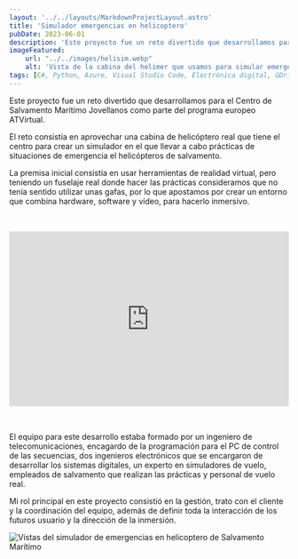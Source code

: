 ```yaml
---
layout: '../../layouts/MarkdownProjectLayout.astro'
title: 'Simulador emergencias en helicoptero'
pubDate: 2023-06-01
description: 'Este proyecto fue un reto divertido que desarrollamos para el Centro de Salvamento Marítimo Jovellanos como parte del programa europeo ATVirtual.'
imageFeatured:
    url: "../../images/helisim.webp"
    alt: 'Vista de la cabina del helimer que usamos para simular emergencias.'
tags: [C#, Python, Azure, Visual Studio Code, Electrónica digital, GDrive, Slack, Trello]
---
```

Este proyecto fue un reto divertido que desarrollamos para el Centro de Salvamento Marítimo Jovellanos como parte del programa europeo ATVirtual.

El reto consistía en aprovechar una cabina de helicóptero real que tiene el centro para crear un simulador en el que llevar a cabo prácticas de situaciones de emergencia el helicópteros de salvamento.

La premisa inicial consistía en usar herramientas de realidad virtual, pero teniendo un fuselaje real donde hacer las prácticas consideramos que no tenía sentido utilizar unas gafas, por lo que apostamos por crear un entorno que combina hardware, software y vídeo, para hacerlo inmersivo.

<iframe width="100%" height="315" src="https://www.youtube.com/embed/InpRqphiowU?si=A60fVO2LZ99_Q7z0" title="Vídeo grabado durante las pruebas del primer prototipo." frameborder="0" allow="accelerometer; autoplay; clipboard-write; encrypted-media; gyroscope; picture-in-picture; web-share" allowfullscreen class="mt-5 mb-5"></iframe>

El equipo para este desarrollo estaba formado por un ingeniero de telecomunicaciones, encagardo de la programación para el PC de control de las secuencias, dos ingenieros electrónicos que se encargaron de desarrollar los sistemas digitales, un experto en simuladores de vuelo, empleados de salvamento que realizan las prácticas y personal de vuelo real.

Mi rol principal en este proyecto consistió en la gestión, trato con el cliente y la coordinación del equipo, además de definir toda la interacción de los futuros usuario y la dirección de la inmersión.


<img src="/images/helitrip.webp" alt="Vistas del simulador de emergencias en helicoptero de Salvamento Marítimo" class="imgmd">


<style>
    iframe{
        margin-left:auto;
        margin-right:auto;
        margin-top: 2rem;
        margin-bottom: 2rem;
    }
</style>